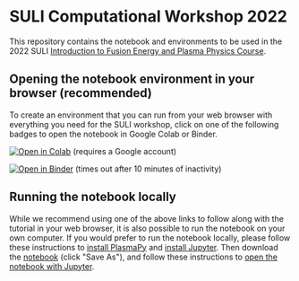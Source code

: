 # SULI Computational Workshop 2022

This repository contains the notebook and environments to be used in
the 2022 SULI [Introduction to Fusion Energy and Plasma Physics
Course](https://suli.pppl.gov/2022/course/).

## Opening the notebook environment in your browser (recommended)

To create an environment that you can run from your web browser with
everything you need for the SULI workshop, click on one of the
following badges to open the notebook in Google Colab or Binder.

[![Open in Colab](https://colab.research.google.com/assets/colab-badge.svg)](https://colab.research.google.com/github/PlasmaPy/SULI-2022/blob/main/tutorial.ipynb) (requires a Google account)

[![Open in Binder](https://mybinder.org/badge_logo.svg)](https://mybinder.org/v2/gh/PlasmaPy/SULI-2022/main?labpath=tutorial.ipynb) (times out after 10 minutes of inactivity)

[install PlasmaPy]:https://docs.plasmapy.org/en/latest/install.html#installing-plasmapy-with-anaconda-navigator
[install Jupyter]: https://docs.jupyter.org/en/latest/install/notebook-classic.html
[notebook]: https://raw.githubusercontent.com/PlasmaPy/SULI-2022/main/tutorial.ipynb
[open the notebook with Jupyter]: https://jupyter-notebook-beginner-guide.readthedocs.io/en/latest/execute.html

## Running the notebook locally

While we recommend using one of the above links to follow along with
the tutorial in your web browser, it is also possible to run the
notebook on your own computer.  If you would prefer to run the
notebook locally, please follow these instructions to [install
PlasmaPy] and [install Jupyter].  Then download the [notebook] (click
"Save As"), and follow these instructions to [open the notebook with
Jupyter].
